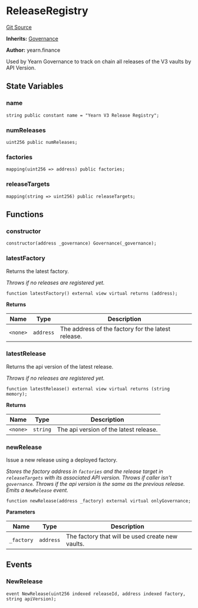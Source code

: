 <!-- markdownlint-disable MD024 MD036 -->
# ReleaseRegistry

[Git Source](https://github.com/yearn/vault-periphery/blob/b3e89555affccf471504be34eed7e87cc95d0029/src/registry/ReleaseRegistry.sol)

**Inherits:**
[Governance](Governance)

**Author:**
yearn.finance

Used by Yearn Governance to track on chain all
releases of the V3 vaults by API Version.

## State Variables

### name

```solidity
string public constant name = "Yearn V3 Release Registry";
```

### numReleases

```solidity
uint256 public numReleases;
```

### factories

```solidity
mapping(uint256 => address) public factories;
```

### releaseTargets

```solidity
mapping(string => uint256) public releaseTargets;
```

## Functions

### constructor

```solidity
constructor(address _governance) Governance(_governance);
```

### latestFactory

Returns the latest factory.

*Throws if no releases are registered yet.*

```solidity
function latestFactory() external view virtual returns (address);
```

**Returns**

|Name|Type|Description|
|----|----|-----------|
|`<none>`|`address`|The address of the factory for the latest release.|

### latestRelease

Returns the api version of the latest release.

*Throws if no releases are registered yet.*

```solidity
function latestRelease() external view virtual returns (string memory);
```

**Returns**

|Name|Type|Description|
|----|----|-----------|
|`<none>`|`string`|The api version of the latest release.|

### newRelease

Issue a new release using a deployed factory.

*Stores the factory address in `factories` and the release
target in `releaseTargets` with its associated API version.
Throws if caller isn't `governance`.
Throws if the api version is the same as the previous release.
Emits a `NewRelease` event.*

```solidity
function newRelease(address _factory) external virtual onlyGovernance;
```

**Parameters**

|Name|Type|Description|
|----|----|-----------|
|`_factory`|`address`|The factory that will be used create new vaults.|

## Events

### NewRelease

```solidity
event NewRelease(uint256 indexed releaseId, address indexed factory, string apiVersion);
```

